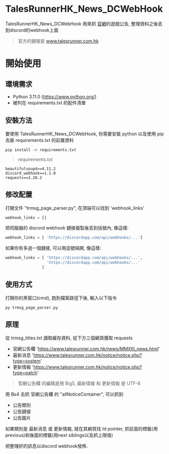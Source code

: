 # TalesRunnerHK_News_DCWebHook
TalesRunnerHK_News_DCWebHook 用來抓 [官網](www.talesrunner.com.hk)的遊戲公告, 整理資料之後丟到discord的webhook上面
>官方的鏈接是 www.talesrunner.com.hk
# 開始使用
## 環境需求
- Python 3.11.0 (https://www.python.org/)
- 被列在 requirements.txt 的配件清單
## 安裝方法
要使用 TalesRunnerHK_News_DCWebHook, 你需要安裝 python 以及使用 pip 去裝 requirements.txt 的前置資料
```
pip install -r requirements.txt
```
>requirements.txt
```
beautifulsoup4==4.11.2
discord_webhook==1.1.0
requests==2.28.2
```
## 修改配置
打開文件 "trmsg_page_parser.py", 在頂端可以找到 'webhook_links'
```py
webhook_links = []
```
把伺服器的 discord webhook 鏈接複製後丟到括號內, 像這樣:
```py
webhook_links = [ 'https://discordapp.com/api/webhooks/...']
```
如果你有多過一個鏈接, 可以用逗號隔開, 像這樣:
```py
webhook_links = [ 'https://discordapp.com/api/webhooks/...',
                  'https://discordapp.com/api/webhooks/...'
                ]
```
## 使用方式
打開你的黑窗口(cmd), 跑到檔案路徑下後, 輸入以下指令
```
py trmsg_page_parser.py
```

## 原理
從 trmsg_titles.txt 讀取緩存資料, 從下方三個網頁獲取 requests 
- 官網公告欄 'https://www.talesrunner.com.hk/news/MMXIII_news.html'
- 最新消息 'https://www.talesrunner.com.hk/notice/notice.php?type=system'
- 更新情報 'https://www.talesrunner.com.hk/notice/notice.php?type=patch'
>官網公告欄 的編碼是用 Big5, 最新情報 和 更新情報 是 UTF-8

用 Bs4 去抓 官網公告欄 的 "allNoticeContainer", 可以抓到
- 公告類別
- 公告鏈接
- 公告圖片

如果類別是 最新消息 或 更新情報, 就在其網頁找 td pointer, 抓前面的標籤(用previous)和後面的標籤(用next siblings以及抓上限值)

把整理好的訊息以discord webhook發佈.
